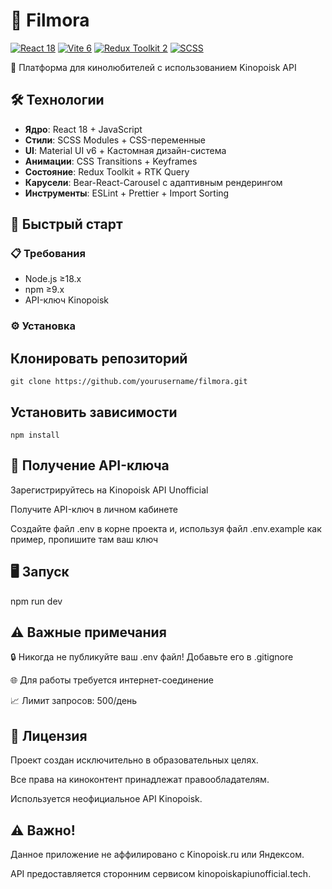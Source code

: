 # 🎥 Filmora

[![React 18](https://img.shields.io/badge/React-18.3-61DAFB?logo=react)](https://react.dev/)
[![Vite 6](https://img.shields.io/badge/Vite-6.1-646CFF?logo=vite)](https://vitejs.dev/)
[![Redux Toolkit 2](https://img.shields.io/badge/Redux_Toolkit-2.5-764ABC?logo=redux)](https://redux-toolkit.js.org/)
[![SCSS](https://img.shields.io/badge/SASS-1.84-CC6699?logo=sass)](https://sass-lang.com/)

🌌 Платформа для кинолюбителей с использованием Kinopoisk API

## 🛠 Технологии

- **Ядро**: React 18 + JavaScript
- **Стили**: SCSS Modules + CSS-переменные
- **UI**: Material UI v6 + Кастомная дизайн-система
- **Анимации**: CSS Transitions + Keyframes
- **Состояние**: Redux Toolkit + RTK Query
- **Карусели**: Bear-React-Carousel с адаптивным рендерингом
- **Инструменты**: ESLint + Prettier + Import Sorting

## 🚀 Быстрый старт

### 📋 Требования

- Node.js ≥18.x
- npm ≥9.x
- API-ключ Kinopoisk

### ⚙️ Установка

## Клонировать репозиторий

```
git clone https://github.com/yourusername/filmora.git
```

## Установить зависимости

```
npm install
```

## 🔑 Получение API-ключа

Зарегистрируйтесь на Kinopoisk API Unofficial

Получите API-ключ в личном кабинете

Создайте файл .env в корне проекта и, используя файл .env.example как пример, пропишите там ваш ключ

## 🖥 Запуск

npm run dev

## ⚠️ Важные примечания

🔒 Никогда не публикуйте ваш .env файл! Добавьте его в .gitignore

🌐 Для работы требуется интернет-соединение

📈 Лимит запросов: 500/день

## 📜 Лицензия

Проект создан исключительно в образовательных целях.

Все права на киноконтент принадлежат правообладателям.

Используется неофициальное API Kinopoisk.

## ⚠️ Важно!

Данное приложение не аффилировано с Kinopoisk.ru или Яндексом.

API предоставляется сторонним сервисом kinopoiskapiunofficial.tech.
